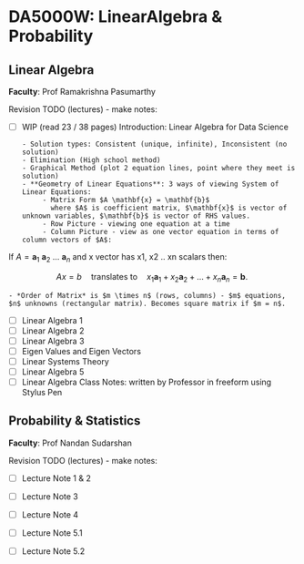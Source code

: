 # DA5000W: LinearAlgebra & Probability

## Linear Algebra

**Faculty**: Prof Ramakrishna Pasumarthy

Revision TODO (lectures) - make notes:

- [ ] WIP (read 23 / 38 pages) Introduction: Linear Algebra for Data Science
      
      - Solution types: Consistent (unique, infinite), Inconsistent (no solution)
      - Elimination (High school method)
      - Graphical Method (plot 2 equation lines, point where they meet is solution)
      - **Geometry of Linear Equations**: 3 ways of viewing System of Linear Equations:
           - Matrix Form $A \mathbf{x} = \mathbf{b}$
             where $A$ is coefficient matrix, $\mathbf{x}$ is vector of unknown variables, $\mathbf{b}$ is vector of RHS values.
           - Row Picture - viewing one equation at a time
           - Column Picture - view as one vector equation in terms of column vectors of $A$:

If $A = \mathbf{a}_1 \ \mathbf{a}_2 \ \dots \ \mathbf{a}_n$ and x vector has x1, x2 .. xn scalars then:

$$A x = b \quad \text{translates to} \quad x_1 \mathbf{a}_1 + x_2 \mathbf{a}_2 + \dots + x_n \mathbf{a}_n = \mathbf{b}.$$

    - *Order of Matrix* is $m \times n$ (rows, columns) - $m$ equations, $n$ unknowns (rectangular matrix). Becomes square matrix if $m = n$.
      
- [ ] Linear Algebra 1
- [ ] Linear Algebra 2
- [ ] Linear Algebra 3
- [ ] Eigen Values and Eigen Vectors
- [ ] Linear Systems Theory
- [ ] Linear Algebra 5
- [ ] Linear Algebra Class Notes: written by Professor in freeform using Stylus Pen

## Probability & Statistics

**Faculty**: Prof Nandan Sudarshan
 
Revision TODO (lectures) - make notes:

- [ ] Lecture Note 1 & 2
- [ ] Lecture Note 3
- [ ] Lecture Note 4
- [ ] Lecture Note 5.1
- [ ] Lecture Note 5.2



